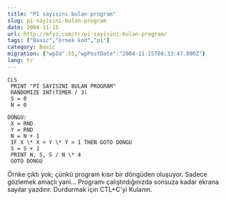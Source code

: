 ```yaml
---
title: "PI sayısını bulan program"
slug: pi-sayisini-bulan-program
date: 2004-11-15
url: http://mfyz.com/tr/pi-sayisini-bulan-program/
tags: ["Basic","örnek kod","pi"]
category: Basic
migration: {"wpId":55,"wpPostDate":"2004-11-15T08:33:47.000Z"}
lang: tr
---
```


```
CLS
 PRINT "PI SAYISINI BULAN PROGRAM"
 RANDOMIZE INT(TIMER / 3)
 S = 0
 N = 0

DONGU:
 X = RND
 Y = RND
 N = N + 1
 IF X \* X + Y \* Y > 1 THEN GOTO DONGU
 S = S + 1
 PRINT N, S, S / N \* 4
 GOTO DONGU

```
Örnke çıktı yok; çünkü program kısır bir döngüden oluşuyor. Sadece gözlemek amaçlı yani... Programı çalıştırdığınızda sonsuza kadar ekrana sayılar yazdırır. Durdurmak için CTL+C'yi Kulanın.